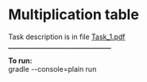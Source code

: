 # Multiplication table
Task description is in file [Task_1.pdf](https://stash.korona.net/projects/FOCUSSTART/repos/2024_01_steshenko/browse/task1/Task_1.pdf?at=refs%2Fheads%2Ftask1)  
**_______________________________**

**To run:**  
gradle --console=plain run
